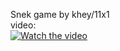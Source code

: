 Snek game by khey/11x1  
video:  
[![Watch the video](https://gcdnb.pbrd.co/images/Tkypt1C2o607.png?o=1)](https://youtu.be/JCpMBy_vYB8)

